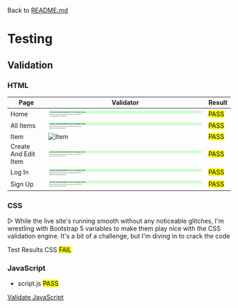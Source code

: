 Back to [README.md](/README.md)

# Testing

## Validation

### HTML
|Page|Validator|Result|
| --- | --- | --- |
| Home |![home](https://github.com/mistersouza/localle/blob/main/static/assets/images/localle_validator-html-home.png) | <mark>PASS<mark> |
| All Items |![All items](https://github.com/mistersouza/localle/blob/main/static/assets/images/localle_validador-html-items.png) | <mark>PASS<mark> |
| Item |![Item](https://github.com/mistersouza/localle/blob/main/static/assets/images/localle_validador-html-item.png) | <mark>PASS<mark> |
| Create And Edit Item |![Create Listing](https://github.com/mistersouza/localle/blob/main/static/assets/images/localle_validator-html-add.png) | <mark>PASS<mark> |
| Log In |![Log In](https://github.com/mistersouza/localle/blob/main/static/assets/images/localle_validator-html-login.png) | <mark>PASS<mark> |
| Sign Up |![Sign Up](https://github.com/mistersouza/localle/blob/main/static/assets/images/localle_validator-html-signup.png) | <mark>PASS<mark> |

### CSS

▷ While the live site's running smooth without any noticeable glitches, I'm wrestling with Bootstrap 5 variables to make them play nice with the CSS validation engine. It's a bit of a challenge, but I'm diving in to crack the code

Test Results CSS  <mark>FAIL<mark>

### JavaScript

- script.js <mark>PASS<mark> 

[Validate JavaScript](https://github.com/mistersouza/localle/blob/main/static/assets/images/localle_validator-js.png)

